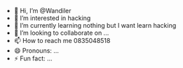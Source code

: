 - 👋 Hi, I’m @Wandiler
- 👀 I’m interested in hacking
- 🌱 I’m currently learning nothing but I want learn hacking
- 💞️ I’m looking to collaborate on ...
- 📫 How to reach me 0835048518
- 😄 Pronouns: ...
- ⚡ Fun fact: ...

<!---
Wandiler/Wandiler is a ✨ special ✨ repository because its `README.md` (this file) appears on your GitHub profile.
You can click the Preview link to take a look at your changes.
--->
